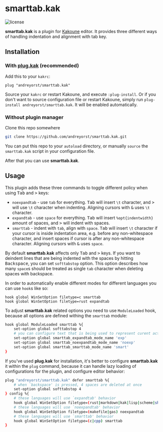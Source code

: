 # smarttab.kak
![license](https://img.shields.io/github/license/andreyorst/smarttab.kak.svg)

**smarttab.kak** is a plugin for [Kakoune](https://github.com/mawww/kakoune) editor.
It provides three different ways of handling indentation and alignment with tab key.

## Installation

### With [plug.kak](https://github.com/andreyorst/plug.kak) (recommended)
Add this to your `kakrc`:
```kak
plug "andreyorst/smarttab.kak"
```
Source your `kakrc` or restart Kakoune, and execute `:plug-install`. Or if you don't want
to source configuration file or restart Kakoune, simply run `plug-install andreyorst/smarttab.kak`.
It will be enabled automatically.

### Without plugin manager

Clone this repo somewhere
```sh
git clone https://github.com/andreyorst/smarttab.kak.git
```

You can put this repo to your `autoload` directory, or manually `source` the `smarttab.kak` script in your configuration file.

After that you can use **smarttab.kak**.

## Usage

This plugin adds these three commands to toggle different policy when using <kbd>Tab</kbd> and <kbd>></kbd> keys:
* `noexpandtab` - use `tab` for everything.
  <kbd>Tab</kbd> will insert `\t` character, and <kbd>></kbd> will use `\t` character when indenting.
  Aligning cursors with <kbd>&</kbd> uses `\t` character.
* `expandtab` - use `space` for everything.
  <kbd>Tab</kbd> will insert `%opt{indentwidth}` amount of spaces, and <kbd>></kbd> will indent with spaces.
* `smarttab` - indent with `tab`, align with `space`.
  <kbd>Tab</kbd> will insert `\t` character if your cursor is inside indentation area, e.g. before any
  non-whitespace character, and insert spaces if cursor is after any non-whitespace character. Aligning
  cursors with <kbd>&</kbd> uses `space`.

By default **smarttab.kak** affects only <kbd>Tab</kbd> and <kbd>></kbd> keys. If you want to deindent
lines that are being indented with the spaces by hitting <kbd>Backspace</kbd>, you can set `softtabstop`
option. This option describes how many `space`s should be treated as single `tab` character when deleting
spaces with backspace.

In order to automatically enable different modes for different languages you can use `hook`s like so:

```kak
hook global WinSetOption filetype=c smarttab
hook global WinSetOption filetype=rust expandtab
```

To adjust **smarttab.kak** related options you need to use `ModuleLoaded` hook,
because all options are defined withing the `smarttab` module:

```sh
hook global ModuleLoaded smarttab %{
    set-option global softtabstop 4
    # you can configure text that is being used to represent curent active mode
    set-option global smarttab_expandtab_mode_name 'exp'
    set-option global smarttab_noexpandtab_mode_name 'noexp'
    set-option global smarttab_smarttab_mode_name 'smart'
}
```

If you've used **plug.kak** for installation, it's better to configure
**smarttab.kak** it within the `plug` command, because it can handle lazy
loading of configurations for the plugin, and configure editor behavior:

```sh
plug "andreyorst/smarttab.kak" defer smarttab %{
    # when `backspace' is pressed, 4 spaces are deleted at once
    set-option global softtabstop 4
} config %{
    # these languages will use `expandtab' behavior
    hook global WinSetOption filetype=(rust|markdown|kak|lisp|scheme|sh|perl) expandtab
    # these languages will use `noexpandtab' behavior
    hook global WinSetOption filetype=(makefile|gas) noexpandtab
    # these languages will use `smarttab' behavior
    hook global WinSetOption filetype=(c|cpp) smarttab
}
```
